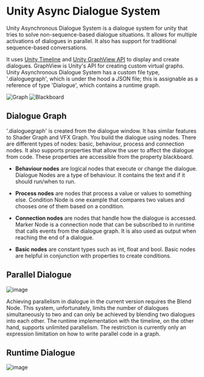 # Unity Async Dialogue System

Unity Asynchronous Dialogue System is a dialogue system for unity that tries to solve non-sequence-based dialogue situations. It allows for multiple activations of dialogues in parallel. It also has support for traditional sequence-based conversations.

It uses [Unity Timeline](https://docs.unity3d.com/Packages/com.unity.timeline@1.8/manual/index.html) and [Unity GraphView API](https://docs.unity3d.com/ScriptReference/Experimental.GraphView.GraphView.html) to display and create dialogues. GraphView is Unity's API for creating custom virtual graphs. Unity Asynchronous Dialogue System has a custom file type, '.dialoguegraph', which is under the hood a JSON file; this is assignable as a reference of type 'Dialogue', which contains a runtime graph.

![Graph](https://github.com/Celezt/UnityAsyncDialogueSystem/assets/59172226/33773da1-1278-45b6-aa50-b9bbd3b08cc6)
![Blackboard](https://github.com/Celezt/UnityAsyncDialogueSystem/assets/59172226/66c7cefc-105f-42b7-afe7-6b96bef72797)

## Dialogue Graph

'.dialoguegraph' is created from the dialogue window. It has similar features to Shader Graph and VFX Graph. You build the dialogue using nodes. There are different types of nodes: basic, behaviour, process and connection nodes. It also supports properties that allow the user to affect the dialogue from code. These properties are accessible from the property blackboard.

* **Behaviour nodes** are logical nodes that execute or change the dialogue. Dialogue Nodes are a type of behaviour. It contains the text and if it should run/when to run.

* **Process nodes** are nodes that process a value or values to something else. Condition Node is one example that compares two values and chooses one of them based on a condition.

* **Connection nodes** are nodes that handle how the dialogue is accessed. Marker Node is a connection node that can be subscribed to in runtime that calls events from the dialogue graph. It is also used as output when reaching the end of a dialogue. 

* **Basic nodes** are constant types such as int, float and bool. Basic nodes are helpful in conjunction with properties to create conditions.

## Parallel Dialogue

![image](https://github.com/Celezt/UnityAsyncDialogueSystem/assets/59172226/ed97f2a9-cde5-4884-81ba-dd9839a469e0)

Achieving parallelism in dialogue in the current version requires the Blend Node. This system, unfortunately, limits the number of dialogues simultaneously to two and can only be achieved by blending two dialogues into each other. The runtime implementation with the timeline, on the other hand, supports unlimited parallelism. The restriction is currently only an expression limitation on how to write parallel code in a graph.

## Runtime Dialogue

![image](https://github.com/Celezt/UnityAsyncDialogueSystem/assets/59172226/f9eaa42b-49b0-4b74-94d3-438e97762e29)

